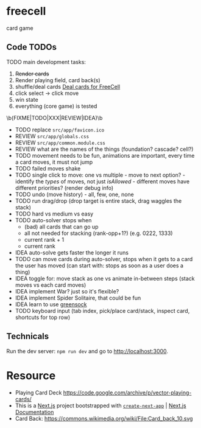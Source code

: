 # freecell

card game

## Code TODOs

TODO main development tasks:

1. ~~Render cards~~
1. Render playing field, card back(s)
1. shuffle/deal cards [Deal cards for FreeCell](https://rosettacode.org/wiki/Deal_cards_for_FreeCell)
1. click select -> click move
1. win state
1. everything (core game) is tested

\b(FIXME|TODO|XXX|REVIEW|IDEA)\b

- TODO replace `src/app/favicon.ico`
- REVIEW `src/app/globals.css`
- REVIEW `src/app/common.module.css`
- REVIEW what are the names of the things (foundation? cascade? cell?)
- TODO movement needs to be fun, animations are important, every time a card moves, it must not jump
- TODO failed moves shake
- TODO single click to move: one vs multiple - move to next option? - identify the _types_ of moves, not just _isAllowed_ - different moves have different priorities? (render debug info)
- TODO undo (move history) - all, few, one, none
- TODO run drag/drop (drop target is entire stack, drag waggles the stack)
- TODO hard vs medium vs easy
- TODO auto-solver stops when
	- (bad) all cards that can go up
	- all not needed for stacking (rank-opp+1?) (e.g. 0222, 1333)
	- current rank + 1
	- current rank
- IDEA auto-solve gets faster the longer it runs
- TODO can move cards during auto-solver, stops when it gets to a card the user has moved (can start with: stops as soon as a user does a thing)
- IDEA toggle for: move stack as one vs animate in-between steps (stack moves vs each card moves)
- IDEA implement War? just so it's flexible?
- IDEA implement Spider Solitaire, that could be fun
- IDEA learn to use [greensock](https://css-tricks.com/how-to-animate-on-the-web-with-greensock/)
- TODO keyboard input (tab index, pick/place card/stack, inspect card, shortcuts for top row)

## Technicals

Run the dev server: `npm run dev` and go to [http://localhost:3000](http://localhost:3000).

# Resource

- Playing Card Deck https://code.google.com/archive/p/vector-playing-cards/
- This is a [Next.js](https://nextjs.org/) project bootstrapped with [`create-next-app`](https://github.com/vercel/next.js/tree/canary/packages/create-next-app) | [Next.js Documentation](https://nextjs.org/docs)
- Card Back: https://commons.wikimedia.org/wiki/File:Card_back_10.svg
